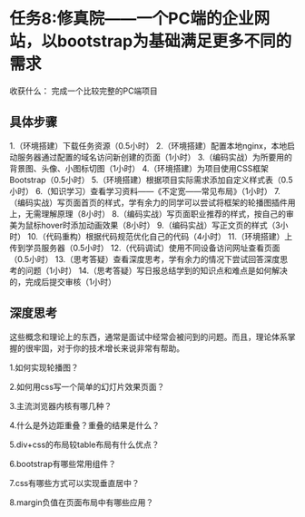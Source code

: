 # 任务8:修真院——一个PC端的企业网站，以bootstrap为基础满足更多不同的需求

收获什么： 完成一个比较完整的PC端项目

## 具体步骤

1.（环境搭建）下载任务资源（0.5小时）
2.（环境搭建）配置本地nginx，本地启动服务器通过配置的域名访问新创建的页面（1小时）
3.（编码实战）为所要用的背景图、头像、小图标切图（1小时）
4.（环境搭建）为项目使用CSS框架Bootstrap（0.5小时）
5.（环境搭建）根据项目实际需求添加自定义样式表（0.5小时）
6.（知识学习）查看学习资料——《不定宽——常见布局》（1小时）
7.（编码实战）写页面首页的样式，学有余力的同学可以尝试将框架的轮播图插件用上，无需理解原理（8小时）
8.（编码实战）写页面职业推荐的样式，按自己的审美为鼠标hover时添加动画效果（8小时）
9.（编码实战）写正文页的样式（3小时）
10.（代码重构）根据代码规范优化自己的代码（4小时）
11.（环境搭建）上传到学员服务器（0.5小时）
12.（代码调试）使用不同设备访问网址查看页面（0.5小时）
13.（思考答疑）查看深度思考，学有余力的情况下尝试回答深度思考的问题（1小时）
14.（思考答疑）写日报总结学到的知识点和难点是如何解决的，完成后提交审核（1小时）

## 深度思考

这些概念和理论上的东西，通常是面试中经常会被问到的问题。而且，理论体系掌握的很牢固，对于你的技术增长来说非常有帮助。

1.如何实现轮播图？

2.如何用css写一个简单的幻灯片效果页面？

3.主流浏览器内核有哪几种？

4.什么是外边距重叠？重叠的结果是什么？

5.div+css的布局较table布局有什么优点？

6.bootstrap有哪些常用组件？

7.css有哪些方式可以实现垂直居中？

8.margin负值在页面布局中有哪些应用？